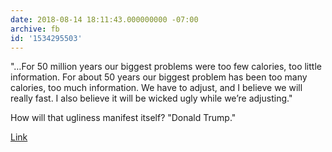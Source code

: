 ```yaml
---
date: 2018-08-14 18:11:43.000000000 -07:00
archive: fb
id: '1534295503'
---
```


"…For 50 million years our biggest problems were too few calories, too little information. For about 50 years our biggest problem has been too many calories, too much information. We have to adjust, and I believe we will really fast. I also believe it will be wicked ugly while we’re adjusting."

How will that ugliness manifest itself?
"Donald Trump."

[Link](http://www.vulture.com/2018/08/penn-jillette-in-conversation.html)
